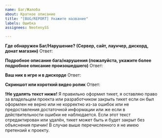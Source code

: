 ```yaml
---
name: Баг/Жалоба
about: Краткое описание
title: "[BUG/REPORT] Укажите название"
labels: Ошибка
assignees: NeotenySS

---
```


**Где обнаружен Баг/Нарушение? (Сервер, сайт, лаунчер, дискорд, донат магазин)**
Ответ:

**Подробное описание бага/нарушения (пожалуйста, укажите более подробное описание произошедшего)**
Ответ:

**Ваш ник в игре и в дискорде**
Ответ:

**Скриншот или короткий видео ролик**
Ответ:


**!Не удалять текст ниже!**
Я правильно оформил тикет, я оставляю право за владельцем проекта или разработчиком закрыть тикет если он был оформлен не верно или не корректно из-за ошибок или не предоставления достаточной информации или же если в действительности ошибки не наблюдается. Если этот текст отредактирован или удалён, тикет может быть и будет закрыт без объяснения причин! В случае выше перечисленного я не имею претензий к проекту.
